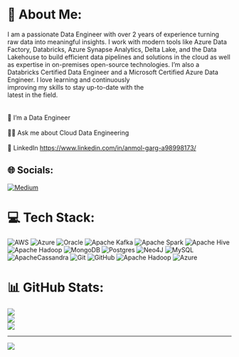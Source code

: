 # 💫 About Me:
I am a passionate Data Engineer with over 2 years of experience turning raw data into meaningful insights. I work with modern tools like Azure Data Factory, Databricks, Azure Synapse Analytics, Delta Lake, and the Data Lakehouse to build efficient data pipelines and solutions in the cloud as well as expertise in on-premises open-source technologies. I’m also a Databricks Certified Data Engineer and a Microsoft Certified Azure Data Engineer. I love learning and continuously <br>improving my skills to stay up-to-date with the<br>latest in the field.<br><br><br>🔭 I’m a Data Engineer<br><br>👨‍💻 Ask me about Cloud Data Engineering<br><br>💬 LinkedIn https://www.linkedin.com/in/anmol-garg-a98998173/


## 🌐 Socials:
[![Medium](https://img.shields.io/badge/Medium-12100E?logo=medium&logoColor=white)](https://medium.com/@anmolgarg848) 

# 💻 Tech Stack:
![AWS](https://img.shields.io/badge/AWS-%23FF9900.svg?style=plastic&logo=amazon-aws&logoColor=white) ![Azure](https://img.shields.io/badge/azure-%230072C6.svg?style=plastic&logo=microsoftazure&logoColor=white) ![Oracle](https://img.shields.io/badge/Oracle-F80000?style=plastic&logo=oracle&logoColor=white) ![Apache Kafka](https://img.shields.io/badge/Apache%20Kafka-000?style=plastic&logo=apachekafka) ![Apache Spark](https://img.shields.io/badge/Apache%20Spark-FDEE21?style=plastic&logo=apachespark&logoColor=black) ![Apache Hive](https://img.shields.io/badge/Apache%20Hive-FDEE21?style=plastic&logo=apachehive&logoColor=black) ![Apache Hadoop](https://img.shields.io/badge/Apache%20Hadoop-66CCFF?style=plastic&logo=apachehadoop&logoColor=black) ![MongoDB](https://img.shields.io/badge/MongoDB-%234ea94b.svg?style=plastic&logo=mongodb&logoColor=white) ![Postgres](https://img.shields.io/badge/postgres-%23316192.svg?style=plastic&logo=postgresql&logoColor=white) ![Neo4J](https://img.shields.io/badge/Neo4j-008CC1?style=plastic&logo=neo4j&logoColor=white) ![MySQL](https://img.shields.io/badge/mysql-4479A1.svg?style=plastic&logo=mysql&logoColor=white) ![ApacheCassandra](https://img.shields.io/badge/cassandra-%231287B1.svg?style=plastic&logo=apache-cassandra&logoColor=white) ![Git](https://img.shields.io/badge/git-%23F05033.svg?style=plastic&logo=git&logoColor=white) ![GitHub](https://img.shields.io/badge/github-%23121011.svg?style=plastic&logo=github&logoColor=white) ![Apache Hadoop](https://img.shields.io/badge/Apache%20Hadoop-66CCFF?style=plastic&logo=apachehadoop&logoColor=black) ![Azure](https://img.shields.io/badge/azure-%230072C6.svg?style=plastic&logo=microsoftazure&logoColor=white)
# 📊 GitHub Stats:
![](https://github-readme-stats.vercel.app/api?username=anmolgarg848&theme=dark&hide_border=false&include_all_commits=true&count_private=true)<br/>
![](https://github-readme-streak-stats.herokuapp.com/?user=anmolgarg848&theme=dark&hide_border=false)<br/>
![](https://github-readme-stats.vercel.app/api/top-langs/?username=anmolgarg848&theme=dark&hide_border=false&include_all_commits=true&count_private=true&layout=compact)

---
[![](https://visitcount.itsvg.in/api?id=anmolgarg848&icon=0&color=0)](https://visitcount.itsvg.in)

<!-- Proudly created with GPRM ( https://gprm.itsvg.in ) -->
